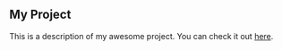 ## My Project

This is a description of my awesome project. You can check it out [here](https://techystarinfo.netlify.app/).
